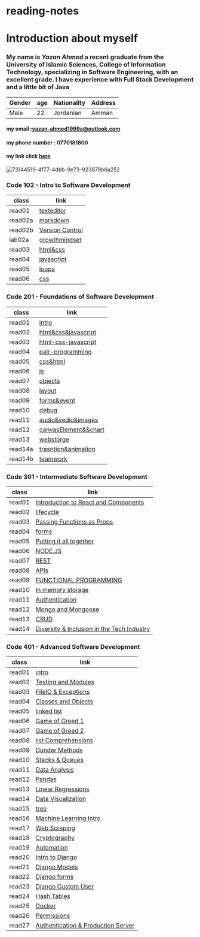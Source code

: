 # reading-notes

# Introduction about myself

### My name is _**Yazan Ahmed**_  a recent graduate from the University of Islamic Sciences, College of Information Technology, specializing in **Software Engineering**, with an **excellent grade**. I have experience with Full Stack Development and a little bit of Java

Gender | age | Nationality | Address
------------ | ------------- | ------------- | -------------
Male | 22| Jordanian | Amman

#### my email :yazan-ahmed1999a@outlook.com

#### my phone number : 0770181800

#### my link click  [here](https://github.com/YazanAhmad18)

![73144519-4f77-4dbb-9e73-923879b6a252](https://user-images.githubusercontent.com/81154212/112147510-76182e80-8be5-11eb-8d2e-458d67eae2ce.jpg)

### Code 102 - Intro to Software Development

class        |           link  
------------ | -------------
read01       |   [texteditor](read01.md)
read02a      |   [markdown](read02a.md)
read02b      |   [Version Control](read02b.md)
lab02a |   [growthmindset](GrowthMindset.md)
read03 | [html&css](read03.md)
read04 | [javascript](read04.md)
read05 |  [loops](read05.md)
read06 |  [css](read06.md)

### Code 201 - Foundations of Software Development

class        |           link  
------------ | -------------
read01       |  [intro](class01.md)
read02        |[html&css&javascript](class02.md)
read03       |  [html-css-javascript](class03.md)
read04       |   [pair-programming](class04.md)
read05 |         [css&html](class05.md)
read06 |          [js](class06.md)
read07 |          [objects](class07.md)
read08 |          [layout](class08.md)
read09|            [forms&event](class09.md)
read10|              [debug](class10.md)
read11|              [audio&vedio&images](class11.md)
read12|              [canvasElement&&chart](class12.md)
read13|              [webstorge](class13.md)
read14a|              [trasntion&animation](class14a.md)
read14b|                [teamwork](class14b.md)

### Code 301 - Intermediate Software Development

class        |           link  
------------ | -------------
read01      | [Introduction to React and Components](301/read01.md)
read02        |[lifecycle](301/read02.md)
read03       |  [Passing Functions as Props](301/read03.md)
read04       |  [forms](301/read04.md)
read05 |        [Putting it all together](301/read05.md)
read06 |           [NODE.JS](301/read06.md)
read07 |          [REST](301/read07.md)
read08 |         [APIs](301/read08.md)
read09|          [FUNCTIONAL PROGRAMMING](301/read09.md)
read10|          [In memory storage](301/read10.md)
read11|           [Authentication](301/read11.md)
read12|              [Mongo and Mongoose](301/read12.md)
read13|             [CRUD](301/read13.md)
read14|             [Diversity & Inclusion in the Tech Industry](301/read14.md)

### Code 401 - Advanced Software Development

class        |           link  
------------ | -------------
read01      | [intro](401/class01.md)
read02        |[Testing and Modules](401/class02.md)
read03       |  [FileIO & Exceptions](401/class03.md)
read04       |  [Classes and Objects](401/class04.md)
read05 |        [linked list](401/class05.md)
read06 |           [Game of Greed 1](401/class06.md)
read07 |           [Game of Greed 2](401/class07.md)
read08 |         [list Comprehensions](401/class08.md)
read09|          [Dunder Methods](401/class09.md)
read10|          [Stacks & Queues](401/class10.md)
read11|           [Data Analysis](401/class11.md)
read12|              [Pandas](401/class12.md)
read13|             [Linear Regressions](401/class13.md)
read14|             [Data Visualization](401/class14.md)
read15|             [tree](401/class15.md)
read16|             [Machine Learning Intro](401/class16.md)
read17|             [Web Scraping](401/class17.md)
read18|             [Cryptography](401/class18.md)
read19|             [Automation](401/class19.md)
read20|             [Intro to Django](401/class20.md)
read21|             [Django Models](401/class21.md)
read22|             [Django forms](401/class22.md)
read23|             [Django Custom User](401/class23.md)
read24|             [Hash Tables](401/class24.md)
read25|             [Docker](401/class25.md)
read26|             [Permissions](401/class26.md)
read27|             [Authentication & Production Server](401/class27.md)
